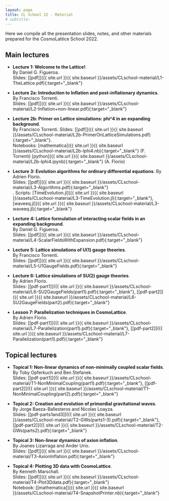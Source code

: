 ```yaml
---
layout: page
title: CL School 22 - Material
# subtitle:
---
```


Here we compile all the presentation slides, notes, and other materials prepared for the CosmoLattice School 2022.

## Main lectures

- **Lecture 1: Welcome to the Lattice!**. <br>
  By Daniel G. Figueroa.<br>
   Slides: [[pdf]]({{ site.url }}{{ site.baseurl }}/assets/CLschool-material/L1-TheLattice.pdf){:target="_blank"}   

- **Lecture 2a: Introduction to Inflation and post-inflationary dynamics**.<br> 
   By Francisco Torrenti.<br>
   Slides: [[pdf]]({{ site.url }}{{ site.baseurl }}/assets/CLschool-material/L2-Inflation+non-linear.pdf){:target="_blank"}   

- **Lecture 2b: Primer on Lattice simulations: phi^4 in an expanding background**. <br>
   By Francisco Torrenti.
   Slides: [[pdf]]({{ site.url }}{{ site.baseurl }}/assets/CLschool-material/L2b-PrimerOnLatticeSimulations.pdf){:target="_blank"}.<br>
   Notebooks: [mathematica]({{ site.url }}{{ site.baseurl }}/assets/CLschool-material/L2b-lphi4.nb){:target="_blank"} (F. Torrenti)
    	      [python]({{ site.url }}{{ site.baseurl }}/assets/CLschool-material/L2b-lphi4.ipynb){:target="_blank"} (A. Florio)

- **Lecture 3: Evolution algorithms for ordinary differential equations**. By Adrien Florio.<br>
  Slides: [[pdf]]({{ site.url }}{{ site.baseurl }}/assets/CLschool-material/L3-Algorithms.pdf){:target="_blank"}<br>. 
  Scripts: [TimeEvolution.jl]({{ site.url }}{{ site.baseurl }}/assets/CLschool-material/L3-TimeEvolution.jl){:target="_blank"}, [waveeq.jl]({{ site.url }}{{ site.baseurl }}/assets/CLschool-material/L3-waveeq.jl){:target="_blank"}

- **Lecture 4: Lattice formulation of interacting scalar fields in an expanding background**.<br> 
	By Daniel G. Figueroa.<br>
  Slides: [[pdf]]({{ site.url }}{{ site.baseurl }}/assets/CLschool-material/L4-ScalarFieldsWithExpansion.pdf){:target="_blank"}<br>

- **Lecture 5: Lattice simulations of U(1) gauge theories**. <br>
   By Francisco Torrenti.<br>
   Slides: [[pdf]]({{ site.url }}{{ site.baseurl }}/assets/CLschool-material/L5-U1GaugeFields.pdf){:target="_blank"}<br>

- **Lecture 6: Lattice simulations of SU(2) gauge theories**.<br> 
By Adrien Florio.<br>
   Slides: [[pdf-part1]]({{ site.url }}{{ site.baseurl }}/assets/CLschool-material/L6-SU2GaugeFields(part1).pdf){:target="_blank"}, [[pdf-part2]]({{ site.url }}{{ site.baseurl }}/assets/CLschool-material/L6-SU2GaugeFields(part2).pdf){:target="_blank"}<br>

- **Lesson 7: Parallelization techniques in CosmoLattice**. <br>
	By Adrien Florio.<br>
	Slides: [[pdf-part1]]({{ site.url }}{{ site.baseurl }}/assets/CLschool-material/L7-Parallelization(part1).pdf){:target="_blank"}, [[pdf-part2]]({{ site.url }}{{ site.baseurl }}/assets/CLschool-material/L7-Parallelization(part1).pdf){:target="_blank"}<br>


## Topical lectures

- **Topical 1: Non-linear dynamics of non-minimally coupled scalar fields**. <br>
	By Toby Opferkuch and Ben Stefanek.<br>
	Slides: [[pdf-part1]]({{ site.url }}{{ site.baseurl }}/assets/CLschool-material/T1-NonMinimalCoupling(part1).pdf){:target="_blank"}, [[pdf-part2]]({{ site.url }}{{ site.baseurl }}/assets/CLschool-material/T1-NonMinimalCoupling(part2).pdf){:target="_blank"}<br>

- **Topical 2: Creation and evolution of primordial gravitational waves**.<br> 
	By Jorge Baeza-Ballesteros and Nicolas Loayza.<br>
	Slides: [[pdf-parts1and3]]({{ site.url }}{{ site.baseurl }}/assets/CLschool-material/T2-GWs(parts1-3).pdf){:target="_blank"}, [[pdf-part2]]({{ site.url }}{{ site.baseurl }}/assets/CLschool-material/T2-GWs(parts2).pdf){:target="_blank"}<br>
	
- **Topical 3: Non-linear dynamics of axion inflation**. <br>
	By Joanes Lizarraga and Ander Urio. <br>
	Slides: [[pdf]]({{ site.url }}{{ site.baseurl }}/assets/CLschool-material/T3-AxionInflation.pdf){:target="_blank"}
	
- **Topical 4: Plotting 3D data with CosmoLattice**. <br>
	By Kenneth Marschall. <br>
	Slides: [[pdf]]({{ site.url }}{{ site.baseurl }}/assets/CLschool-material/T4-Plot3Ddata.pdf){:target="_blank"}<br>
	Notebook: [[mathematica]]({{ site.url }}{{ site.baseurl }}/assets/CLschool-material/T4-SnapshotPrinter.nb){:target="_blank"} 
